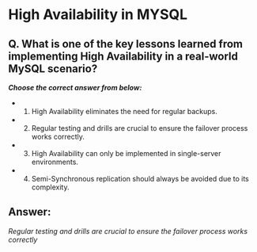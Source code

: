 # High Availability in MYSQL

## Q. What is one of the key lessons learned from implementing High Availability in a real-world MySQL scenario?

***Choose the correct answer from below:***
  
  - 1. High Availability eliminates the need for regular backups.

  - 2. Regular testing and drills are crucial to ensure the failover process works correctly.

  - 3. High Availability can only be implemented in single-server environments.

  - 4. Semi-Synchronous replication should always be avoided due to its complexity.


## Answer:
*Regular testing and drills are crucial to ensure the failover process works correctly*
